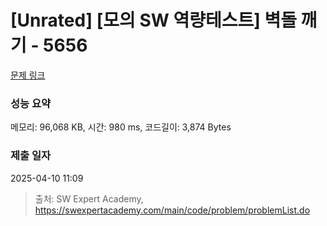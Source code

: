 # [Unrated] [모의 SW 역량테스트] 벽돌 깨기 - 5656 

[문제 링크](https://swexpertacademy.com/main/code/problem/problemDetail.do?contestProbId=AWXRQm6qfL0DFAUo) 

### 성능 요약

메모리: 96,068 KB, 시간: 980 ms, 코드길이: 3,874 Bytes

### 제출 일자

2025-04-10 11:09



> 출처: SW Expert Academy, https://swexpertacademy.com/main/code/problem/problemList.do